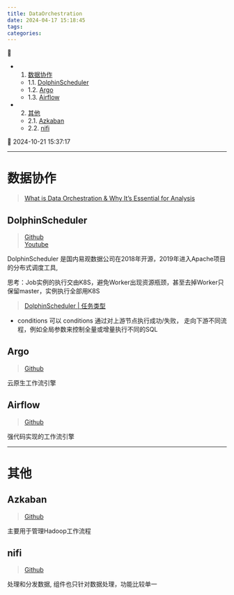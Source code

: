 ```yaml
---
title: DataOrchestration
date: 2024-04-17 15:18:45
tags: 
categories: 
---
```


💠

- 1. [数据协作](#数据协作)
    - 1.1. [DolphinScheduler](#dolphinscheduler)
    - 1.2. [Argo](#argo)
    - 1.3. [Airflow](#airflow)
- 2. [其他](#其他)
    - 2.1. [Azkaban](#azkaban)
    - 2.2. [nifi](#nifi)

💠 2024-10-21 15:37:17
****************************************
# 数据协作
> [What is Data Orchestration & Why It’s Essential for Analysis](https://segment.com/resources/data-strategy/what-is-data-orchestration/)

## DolphinScheduler
> [Github](https://github.com/apache/dolphinscheduler)  
> [Youtube](https://www.youtube.com/@apachedolphinscheduler)  

DolphinScheduler 是国内易观数据公司在2018年开源，2019年进入Apache项目的分布式调度工具,

思考：Job实例的执行交由K8S，避免Worker出现资源瓶颈，甚至去掉Worker只保留master，实例执行全部用K8S

> [DolphinScheduler | 任务类型](https://dolphinscheduler.apache.org/zh-cn/docs/3.2.2/%E5%8A%9F%E8%83%BD%E4%BB%8B%E7%BB%8D_menu/%E4%BB%BB%E5%8A%A1%E7%B1%BB%E5%9E%8B_menu)  
- conditions 可以 conditions 通过对上游节点执行成功/失败， 走向下游不同流程，例如全局参数来控制全量或增量执行不同的SQL

## Argo
> [Github](https://github.com/argoproj/argo-workflows)

云原生工作流引擎

## Airflow
> [Github](https://github.com/apache/airflow)  

强代码实现的工作流引擎

************************

# 其他
## Azkaban
> [Github](https://github.com/azkaban/azkaban)  

主要用于管理Hadoop工作流程

## nifi
> [Github](https://github.com/apache/nifi)  

处理和分发数据, 组件也只针对数据处理，功能比较单一
